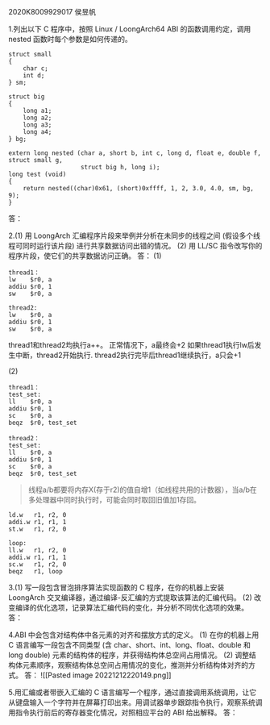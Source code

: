 2020K8009929017 侯昱帆

1.列出以下 C 程序中，按照 Linux / LoongArch64 ABI 的函数调用约定，调用 nested 函数时每个参数是如何传递的。

```
struct small 
{
	char c;
	int d;
} sm;

struct big 
{
	long a1;
	long a2;
	long a3;
	long a4;
} bg;

extern long nested (char a, short b, int c, long d, float e, double f, struct small g, 
                    struct big h, long i);
long test (void)
{
	return nested((char)0x61, (short)0xffff, 1, 2, 3.0, 4.0, sm, bg, 9);
}
```

答：


2.(1) 用 LoongArch 汇编程序片段来举例并分析在未同步的线程之间 (假设多个线程可同时运行该片段) 进行共享数据访问出错的情况。
(2) 用 LL/SC 指令改写你的程序片段，使它们的共享数据访问正确。
答：
(1)
```
thread1：
lw    $r0, a
addiu $r0, 1
sw    $r0, a
```

```
thread2:
lw    $r0, a
addiu $r0, 1
sw    $r0, a
```

thread1和thread2均执行a++。
正常情况下，a最终会+2
如果thread1执行lw后发生中断，thread2开始执行.
thread2执行完毕后thread1继续执行，a只会+1

(2)
```
thread1：
test_set:
ll    $r0, a
addiu $r0, 1
sc    $r0, a
beqz  $r0, test_set
```

```
thread2：
test_set:
ll    $r0, a
addiu $r0, 1
sc    $r0, a
beqz  $r0, test_set
```

>线程a/b都要将内存X(存于r2)的值自增1（如线程共用的计数器），当a/b在多处理器中同时执行时，可能会同时取回旧值加1存回。
```
ld.w   r1, r2, 0
addi.w r1, r1, 1
st.w   r1, r2, 0
```

```
loop:
ll.w   r1, r2, 0
addi.w r1, r1, 1
sc.w   r1, r2, 0
beqz   r1, loop
```

3.(1) 写一段包含冒泡排序算法实现函数的 C 程序，在你的机器上安装 LoongArch 交叉编译器，通过编译-反汇编的方式提取该算法的汇编代码。
(2) 改变编译的优化选项，记录算法汇编代码的变化，并分析不同优化选项的效果。
答：

4.ABI 中会包含对结构体中各元素的对齐和摆放方式的定义。
(1) 在你的机器上用 C 语言编写一段包含不同类型 (含 char、short、int、long、float、double 和 long double) 元素的结构体的程序，并获得结构体总空间占用情况。
(2) 调整结构体元素顺序，观察结构体总空间占用情况的变化，推测并分析结构体对齐的方式。
答：
![[Pasted image 20221212220149.png]]

5.用汇编或者带嵌入汇编的 C 语言编写一个程序，通过直接调用系统调用，让它从键盘输入一个字符并在屏幕打印出来。用调试器单步跟踪指令执行，观察系统调用指令执行前后的寄存器变化情况，对照相应平台的 ABI 给出解释。
答：